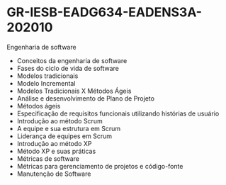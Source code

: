 # GR-IESB-EADG634-EADENS3A-202010
Engenharia de software

* Conceitos da engenharia de software
* Fases do ciclo de vida de software
* Modelos tradicionais
* Modelo Incremental
* Modelos Tradicionais X Métodos Ágeis
* Análise e desenvolvimento de Plano de Projeto
* Métodos ágeis
* Especificação de requisitos funcionais utilizando histórias de usuário
* Introdução ao método Scrum
* A equipe e sua estrutura em Scrum
* Liderança de equipes em Scrum
* Introdução ao método XP
* Método XP e suas práticas
* Métricas de software
* Métricas para gerenciamento de projetos e código-fonte
* Manutenção de Software
